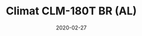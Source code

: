 ---
template: SingleClimt
title: Climat CLM-180T BR (AL)
status: Featured / Published
slug: 'climatizadores/climat-clm-180-t-br-aluguel'
date: '2020-02-27'
featuredImage: https://brincadeira.co/products/list_climt_180t_br.png
price: R$300,00
excerpt: >-
  O Climat CLM-180T BR (AL) tem uma descrição sim, aguarde e logo estará disponível aqui.
  **Área climatizada:** De 100m² a 150m².


  **Alugue 4 por:** R$1000,00.
categories:
  - category: Aluguel
meta:
  canonicalLink: 'https://brincadeira.co/climatizadores/climat-clm-180-t-br-aluguel/'
  noindex: false
  title: Climat CLM-180T BR (AL)
  description: Eu vivi na escuridão há muito tempo. Ao longo dos anos, meus olhos se ajustaram até a escuridão se tornar meu mundo e eu pude ver.
---
